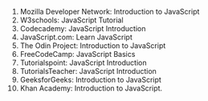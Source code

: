 

1. Mozilla Developer Network: Introduction to JavaScript 
2. W3schools: JavaScript Tutorial 
3. Codecademy: JavaScript Introduction 
4. JavaScript.com: Learn JavaScript 
5. The Odin Project: Introduction to JavaScript 
6. FreeCodeCamp: JavaScript Basics 
7. Tutorialspoint: JavaScript Introduction 
8. TutorialsTeacher: JavaScript Introduction 
9. GeeksforGeeks: Introduction to JavaScript 
10. Khan Academy: Introduction to JavaScript.
